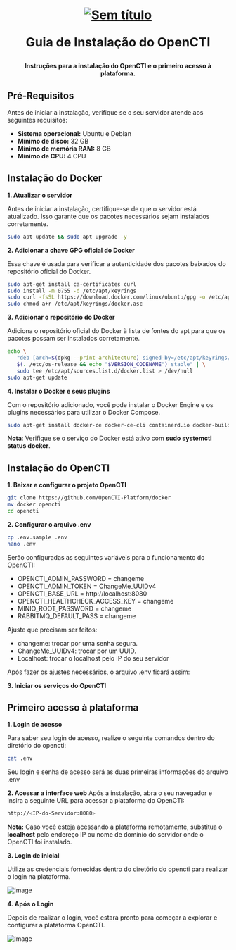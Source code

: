 <h1 align="center">

[![Sem título](https://github.com/user-attachments/assets/f74dc857-6ceb-412a-9286-3d957354ac13)](https://filigran.io/solutions/open-cti/)

Guia de Instalação do OpenCTI

</h1>

<h4 align="center">

Instruções para a instalação do OpenCTI e o primeiro acesso à plataforma.

</h4>

## Pré-Requisitos

Antes de iniciar a instalação, verifique se o seu servidor atende aos seguintes requisitos:

- **Sistema operacional:** Ubuntu e Debian
- **Mínimo de disco:** 32 GB
- **Mínimo de memória RAM:** 8 GB
- **Mínimo de CPU:** 4 CPU


## Instalação do Docker

**1. Atualizar o servidor**

Antes de iniciar a instalação, certifique-se de que o servidor está atualizado. Isso garante que os pacotes necessários sejam instalados corretamente.
```bash
sudo apt update && sudo apt upgrade -y
```

**2. Adicionar a chave GPG oficial do Docker**

Essa chave é usada para verificar a autenticidade dos pacotes baixados do repositório oficial do Docker.
```bash
sudo apt-get install ca-certificates curl
sudo install -m 0755 -d /etc/apt/keyrings
sudo curl -fsSL https://download.docker.com/linux/ubuntu/gpg -o /etc/apt/keyrings/docker.asc
sudo chmod a+r /etc/apt/keyrings/docker.asc
```

**3. Adicionar o repositório do Docker**

Adiciona o repositório oficial do Docker à lista de fontes do apt para que os pacotes possam ser instalados corretamente.
```bash
echo \
   "deb [arch=$(dpkg --print-architecture) signed-by=/etc/apt/keyrings/docker.asc] https://download.docker.com/linux/ubuntu \
   $(. /etc/os-release && echo "$VERSION_CODENAME") stable" | \
   sudo tee /etc/apt/sources.list.d/docker.list > /dev/null
sudo apt-get update
```

**4. Instalar o Docker e seus plugins**

Com o repositório adicionado, você pode instalar o Docker Engine e os plugins necessários para utilizar o Docker Compose.
```bash
sudo apt-get install docker-ce docker-ce-cli containerd.io docker-buildx-plugin docker-compose-plugin -y
```
**Nota**: Verifique se o serviço do Docker está ativo com **sudo systemctl status docker**.


## Instalação do OpenCTI

**1. Baixar e configurar o projeto OpenCTI**

```bash
git clone https://github.com/OpenCTI-Platform/docker
mv docker opencti
cd opencti
```

**2. Configurar o arquivo .env**

```bash
cp .env.sample .env
nano .env
```


Serão configuradas as seguintes variáveis para o funcionamento do OpenCTI:

- OPENCTI_ADMIN_PASSWORD = changeme
- OPENCTI_ADMIN_TOKEN = ChangeMe_UUIDv4
- OPENCTI_BASE_URL = http://localhost:8080
- OPENCTI_HEALTHCHECK_ACCESS_KEY = changeme
- MINIO_ROOT_PASSWORD = changeme
- RABBITMQ_DEFAULT_PASS = changeme

Ajuste que precisam ser feitos:

- changeme: trocar por uma senha segura.
- ChangeMe_UUIDv4: trocar por um UUID.
- Localhost: trocar o localhost pelo IP do seu servidor

Após fazer os ajustes necessários, o arquivo .env ficará assim:


**3. Iniciar os serviços do OpenCTI**



## Primeiro acesso à plataforma

**1. Login de acesso**

Para saber seu login de acesso, realize o seguinte comandos dentro do diretório do opencti:
```bash
cat .env
```

Seu login e senha de acesso será as duas primeiras informações do arquivo .env



**2. Acessar a interface web**
Após a instalação, abra o seu navegador e insira a seguinte URL para acessar a plataforma do OpenCTI:
```bash
http://<IP-do-Servidor:8080>
```
**Nota:** Caso você esteja acessando a plataforma remotamente, substitua o **localhost** pelo endereço IP ou nome de domínio do servidor onde o OpenCTI foi instalado.


**3. Login de inicial**

Utilize as credenciais fornecidas dentro do diretório do opencti para realizar o login na plataforma.

![image](https://github.com/user-attachments/assets/2586658f-4d7b-4510-a327-93f518cefa62)


**4. Após o Login**

Depois de realizar o login, você estará pronto para começar a explorar e configurar a plataforma OpenCTI.

![image](https://github.com/user-attachments/assets/f3a49698-13aa-424b-ad18-68681b18a35c)















